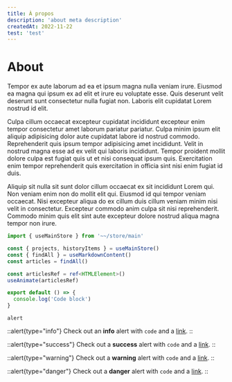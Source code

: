 ```yaml
---
title: À propos
description: 'about meta description'
createdAt: 2022-11-22
test: 'test'
---
```


# About

Tempor ex aute laborum ad ea et ipsum magna nulla veniam irure. Eiusmod ea magna qui ipsum ex ad elit et irure eu voluptate esse. Quis deserunt velit deserunt sunt consectetur nulla fugiat non. Laboris elit cupidatat Lorem nostrud id elit.

Culpa cillum occaecat excepteur cupidatat incididunt excepteur enim tempor consectetur amet laborum pariatur pariatur. Culpa minim ipsum elit aliquip adipisicing dolor aute cupidatat labore id nostrud commodo. Reprehenderit quis ipsum tempor adipisicing amet incididunt. Velit in nostrud magna esse ad ex velit qui laboris incididunt. Tempor proident mollit dolore culpa est fugiat quis ut et nisi consequat ipsum quis. Exercitation enim tempor reprehenderit quis exercitation in officia sint nisi enim fugiat id duis.

Aliquip sit nulla sit sunt dolor cillum occaecat ex sit incididunt Lorem qui. Non veniam enim non do mollit elit qui. Eiusmod id qui tempor veniam occaecat. Nisi excepteur aliqua do ex cillum duis cillum veniam minim nisi velit in consectetur. Excepteur commodo anim culpa sit nisi reprehenderit. Commodo minim quis elit sint aute excepteur dolore nostrud aliqua magna tempor non irure.

```ts [Vue script]
import { useMainStore } from '~~/store/main'

const { projects, historyItems } = useMainStore()
const { findAll } = useMarkdownContent()
const articles = findAll()

const articlesRef = ref<HTMLElement>()
useAnimate(articlesRef)
```

```javascript
export default () => {
  console.log('Code block')
}
```

`alert`

::alert{type="info"}
Check out an **info** alert with `code` and a [link](/).
::

::alert{type="success"}
Check out a **success** alert with `code` and a [link](/).
::

::alert{type="warning"}
Check out a **warning** alert with `code` and a [link](/).
::

::alert{type="danger"}
Check out a **danger** alert with `code` and a [link](/).
::
